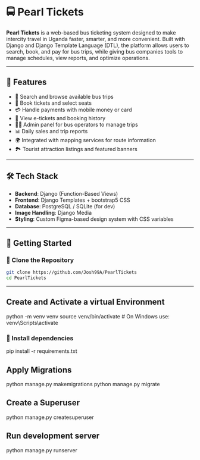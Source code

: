 # 🚍 Pearl Tickets

**Pearl Tickets** is a web-based bus ticketing system designed to make intercity travel in Uganda faster, smarter, and more convenient. Built with Django and Django Template Language (DTL), the platform allows users to search, book, and pay for bus trips, while giving bus companies tools to manage schedules, view reports, and optimize operations.

---

## 🌟 Features

- 🚌 Search and browse available bus trips
- 🎫 Book tickets and select seats
- 💳 Handle payments with mobile money or card
- 🧾 View e-tickets and booking history
- 🧑‍💼 Admin panel for bus operators to manage trips
- 📊 Daily sales and trip reports
- 🌍 Integrated with mapping services for route information
- 🏞 Tourist attraction listings and featured banners

---

## 🛠️ Tech Stack

- **Backend**: Django (Function-Based Views)
- **Frontend**: Django Templates + bootstrap5 CSS
- **Database**: PostgreSQL / SQLite (for dev)
- **Image Handling**: Django Media
- **Styling**: Custom Figma-based design system with CSS variables

---

## 🚀 Getting Started

### 🔽 Clone the Repository

```bash
git clone https://github.com/Josh99A/PearlTickets
cd PearlTickets
```

---

## Create and Activate a virtual Environment
python -m venv venv
source venv/bin/activate  # On Windows use: venv\Scripts\activate

### 🔽 Install dependencies
pip install -r requirements.txt


## Apply Migrations
python manage.py makemigrations
python manage.py migrate

## Create a Superuser
python manage.py createsuperuser

## Run development server
python manage.py runserver



